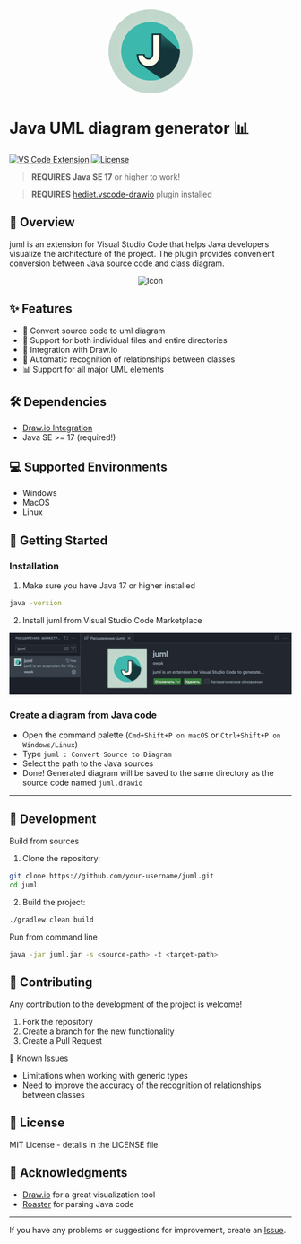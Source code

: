<div align="center">
   <img src="vsplugin/images/icon.png" alt="Icon" width="150" style="border-radius: 50%;"/>
</div>

# Java UML diagram generator 📊

[![VS Code Extension](https://img.shields.io/visual-studio-marketplace/v/owpk.juml)](https://marketplace.visualstudio.com/items?itemName=owpk.juml)
[![License](https://img.shields.io/github/license/owpk/juml)](LICENSE)

> **REQUIRES Java SE 17** or higher to work!

> **REQUIRES** [hediet.vscode-drawio](https://github.com/hediet/vscode-drawio) plugin installed

## 🎯 Overview
juml is an extension for Visual Studio Code that helps Java developers visualize the architecture of the project. The plugin provides convenient conversion between Java source code and class diagram.

<div align="center">
   <img src="docs/example.gif" alt="Icon" width="700""/>
</div>

## ✨ Features
- 🔄 Convert source code to uml diagram
- 📁 Support for both individual files and entire directories
- 🎨 Integration with Draw.io
- 🎯 Automatic recognition of relationships between classes
- 📊 Support for all major UML elements

## 🛠 Dependencies
- [Draw.io Integration](https://marketplace.visualstudio.com/items?itemName=hediet.vscode-drawio)
- Java SE >= 17 (required!)

## 💻 Supported Environments
- Windows
- MacOS
- Linux

## 🚀 Getting Started

### Installation

1. Make sure you have Java 17 or higher installed

```bash
java -version
```
2. Install juml from Visual Studio Code Marketplace
<img alt="Installation" src="docs/jumlmarketplace.jpg">

### Create a diagram from Java code
- Open the command palette (`Cmd+Shift+P on macOS` or `Ctrl+Shift+P on Windows/Linux`)
- Type `juml : Convert Source to Diagram`
- Select the path to the Java sources
- Done! Generated diagram will be saved to the same directory as the source code named `juml.drawio`
---

## 🔨 Development
Build from sources
1. Clone the repository:
```sh
git clone https://github.com/your-username/juml.git
cd juml
```
2. Build the project:
```sh
./gradlew clean build
```
Run from command line
```sh
java -jar juml.jar -s <source-path> -t <target-path>
```
## 📝 Contributing
Any contribution to the development of the project is welcome!
1. Fork the repository
2. Create a branch for the new functionality
3. Create a Pull Request

🐛 Known Issues
- Limitations when working with generic types
- Need to improve the accuracy of the recognition of relationships between classes

## 📄 License
MIT License - details in the LICENSE file

## 🙏 Acknowledgments
- [Draw.io](https://www.drawio.com/) for a great visualization tool
- [Roaster](https://github.com/forge/roaster) for parsing Java code
---
If you have any problems or suggestions for improvement, create an [Issue](https://github.com/owpk/juml/issues).